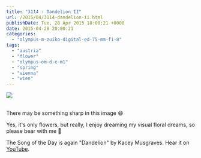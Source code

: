 ```yaml
---
title: "3114 - Dandelion II"
url: /2015/04/3114-dandelion-ii.html
publishDate: Tue, 28 Apr 2015 18:00:21 +0000
date: 2015-04-28 20:00:21
categories: 
  - "olympus-m-zuiko-digital-ed-75-mm-f1-8"
tags: 
  - "austria"
  - "flower"
  - "olympus-om-d-e-m1"
  - "spring"
  - "vienna"
  - "wien"
---
```

<div class="container">
<div class="center"><a target="_blank" href="https://d25zfm9zpd7gm5.cloudfront.net/1200x1200/2015/20150414_150449_lr.jpg"><img src="https://d25zfm9zpd7gm5.cloudfront.net/0600x0600/2015/20150414_150449_lr.jpg" /></a></div>
</div>
<br />

There may be something sharp in this image 😄

Yes, it's only flowers, but really, I enjoy dreaming my visual floral dreams, so please bear with me 🙂

The Song of the Day is again "Dandelion" by Kacey Musgraves. Hear it on <a href="https://www.youtube.com/watch?v=bwVNUlG2hM8" target="_blank">YouTube</a>.

